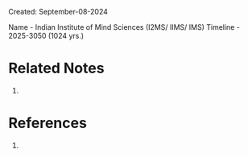 Created: September-08-2024

Name - Indian Institute of Mind Sciences (I2MS/ IIMS/ IMS)
Timeline - 2025-3050 (1024 yrs.)

# Related Notes

1. 
# References

1. 